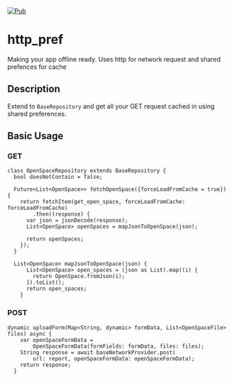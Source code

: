 [![Pub](https://img.shields.io/pub/v/http_pref.svg)](https://pub.dev/packages/http_pref)
# http_pref

Making your app offline ready. Uses http for network request and shared prefences for cache

## Description
Extend to `BaseRepository` and get all your GET request cached in using shared preferences.


## Basic Usage
### GET
```
class OpenSpaceRepository extends BaseRepository {
  bool doesNotContain = false;

  Future<List<OpenSpace>> fetchOpenSpace({forceLoadFromCache = true}) {
    return fetchItem(get_open_space, forceLoadFromCache: forceLoadFromCache)
        .then((response) {
      var json = jsonDecode(response);
      List<OpenSpace> openSpaces = mapJsonToOpenSpace(json);

      return openSpaces;
    });
  }

  List<OpenSpace> mapJsonToOpenSpace(json) {
      List<OpenSpace> open_spaces = (json as List).map((i) {
        return OpenSpace.fromJson(i);
      }).toList();
      return open_spaces;
    }
```

### POST
```
dynamic uploadForm(Map<String, dynamic> formData, List<OpenSpaceFile> files) async {
    var openSpaceFormData =
        OpenSpaceFormData(formFields: formData, files: files);
    String response = await baseNetworkProvider.post(
        url: report, openSpaceFormData: openSpaceFormData);
    return response;
  }
```
